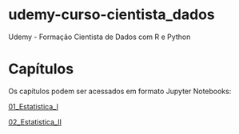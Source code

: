 # udemy-curso-cientista_dados
Udemy - Formação Cientista de Dados com R e Python

# Capítulos

Os capítulos podem ser acessados em formato Jupyter Notebooks:

[01_Estatistica_I](01_Estatistica_I.ipynb)

[02_Estatistica_II](02_Estatistica_II.ipynb)
